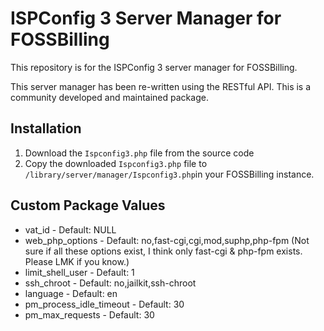 # ISPConfig 3 Server Manager for FOSSBilling

This repository is for the ISPConfig 3 server manager for FOSSBilling.

This server manager has been re-written using the RESTful API.  This is a community developed and maintained package.

## Installation
1. Download the `Ispconfig3.php` file from the source code
2. Copy the downloaded `Ispconfig3.php` file to `/library/server/manager/Ispconfig3.php`in your FOSSBilling instance.

## Custom Package Values
- vat_id - Default: NULL
- web_php_options - Default: no,fast-cgi,cgi,mod,suphp,php-fpm (Not sure if all these options exist, I think only fast-cgi & php-fpm exists.  Please LMK if you know.)
- limit_shell_user - Default: 1
- ssh_chroot - Default: no,jailkit,ssh-chroot
- language - Default: en
- pm_process_idle_timeout - Default: 30
- pm_max_requests - Default: 30
